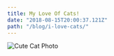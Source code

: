 ```yaml
---
title: My Love Of Cats!
date: "2018-08-15T20:00:37.121Z"
path: "/blog/i-love-cats/"
---
```


![Cute Cat Photo](https://i.imgur.com/QnkFrG3.gif)